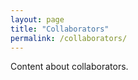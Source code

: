 ```yaml
---
layout: page
title: "Collaborators"
permalink: /collaborators/
---
```


Content about collaborators.
